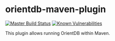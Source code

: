 
# orientdb-maven-plugin

[![Master Build Status](https://dev.carlspring.org/jenkins/buildStatus/icon?job=opensource/orientdb-maven-plugin/master)](https://dev.carlspring.org/jenkins/blue/organizations/jenkins/opensource%2Forientdb-maven-plugin/activity?branch=master)
[![Known Vulnerabilities](https://snyk.io/test/github/carlspring/orientdb-maven-plugin/badge.svg)](https://snyk.io/test/github/carlspring/orientdb-maven-plugin/)

This plugin allows running OrientDB within Maven.
